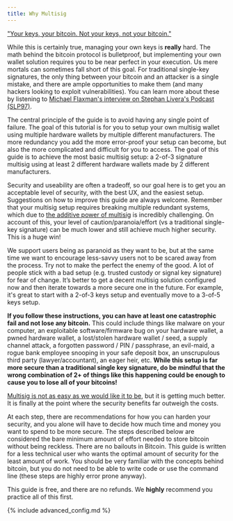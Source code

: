 ```yaml
---
title: Why Multisig
---
```


["Your keys, your bitcoin. Not your keys, not your bitcoin."](https://www.youtube.com/watch?v=vt-zXEsJ61U)

While this is certainly true, managing your own keys is **really** hard.
The math behind the bitcoin protocol is bulletproof, but implementing your own wallet solution requires you to be near perfect in your execution.
Us mere mortals can sometimes fall short of this goal.
For traditional single-key signatures, the only thing between your bitcoin and an attacker is a single mistake, and there are ample opportunities to make them (and many hackers looking to exploit vulnerabilities).
You can learn more about these by listening to [Michael Flaxman's interview on Stephan Livera's Podcast (SLP97)](https://stephanlivera.com/episode/97/). 

The central principle of the guide is to avoid having any single point of failure.
The goal of this tutorial is for you to setup your own multisig wallet using multiple hardware wallets by multiple different manufacturers.
The more redundancy you add the more error-proof your setup can become, but also the more complicated and difficult for you to access.
The goal of this guide is to achieve the most basic multisig setup: a 2-of-3 signature multisig using at least 2 different hardware wallets made by 2 different manufacturers.

Security and useability are often a tradeoff, so our goal here is to get you an acceptable level of security, with the best UX, and the easiest setup.
Suggestions on how to improve this guide are always welcome.
Remember that your multisig setup requires breaking multiple  redundant systems, which due to [the additive power of multisig](https://twitter.com/mflaxman/status/1146813775380647937) is incredibly challenging.
On account of this, your level of caution/paranoia/effort (vs a traditional single-key signature) can be much lower and still achieve much higher security.
This is a huge win!

We support users being as paranoid as they want to be, but at the same time we want to encourage less-savvy users not to be scared away from the process.
Try not to make the perfect the enemy of the good.
A lot of people stick with a bad setup (e.g. trusted custody or signal key signature) for fear of change.
It’s better to get a decent multisig solution configured now and then iterate towards a more secure one in the future.
For example, it's great to start with a 2-of-3 keys setup and eventually move to a 3-of-5 keys setup.

**If you follow these instructions, you can have at least one catastrophic fail and not lose any bitcoin.**
This could include things like malware on your computer, an exploitable software/firmware bug on your hardware wallet, a pwned hardware wallet, a lost/stolen hardware wallet / seed, a supply channel attack, a forgotten password / PIN / passphrase, an evil-maid, a rogue bank employee snooping in your safe deposit box, an unscrupulous third party (lawyer/accountant), an eager heir, etc.
**While this setup is far more secure than a traditional single key signature, do be mindful that the wrong combination of 2+ of things like this happening could be enough to cause you to lose all of your bitcoins!**

[Multisig is not as easy as we would like it to be](https://medium.com/shiftcrypto/the-pitfalls-of-multisig-when-using-hardware-wallets-9b0e98e4c19c), but it is getting much better.
It is finally at the point where the security benefits far outweigh the costs.

At each step, there are recommendations for how you can harden your security, and you alone will have to decide how much time and money you want to spend to be more secure.
The steps described below are considered the bare minimum amount of effort needed to store bitcoin without being reckless.
There are no bailouts in Bitcoin. This guide is written for a less technical user who wants the optimal amount of security for the least amount of work.
You should be very familiar with the concepts behind bitcoin, but you do not need to be able to write code or use the command line (these steps are highly error prone anyway).

This guide is free, and there are no refunds.
We **highly** recommend you practice all of this first.

{% include advanced_config.md %}
